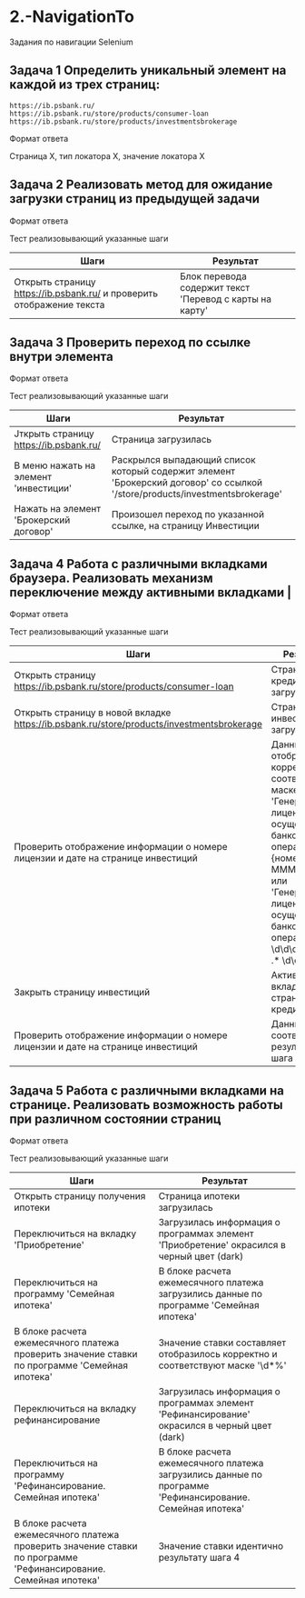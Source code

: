 # 2.-NavigationTo
Задания по навигации Selenium

## Задача 1 Определить уникальный элемент на каждой из трех страниц:
    https://ib.psbank.ru/
    https://ib.psbank.ru/store/products/consumer-loan
    https://ib.psbank.ru/store/products/investmentsbrokerage
  
  Формат ответа
  
  Страница Х, тип локатора Х, значение локатора Х
  
## Задача 2 Реализовать метод для ожидание загрузки страниц из предыдущей задачи
 
  Формат ответа 
  
  Тест реализовывающий указанные шаги
  
  |Шаги                                                                     | Результат                                              |
  |-------------------------------------------------------------------------|--------------------------------------------------------|
  | Открыть страницу https://ib.psbank.ru/ и проверить отображение текста  | Блок перевода содержит текст 'Перевод с карты на карту'|
    
## Задача 3 Проверить переход по ссылке внутри элемента

  Формат ответа 
  
  Тест реализовывающий указанные шаги
  
   |Шаги                                        | Результат|
   |---------------------------------------------|--------------------------------------------------------|
   |Jткрыть страницу https://ib.psbank.ru/      | Страница загрузилась|
   |В меню нажать на элемент 'инвестиции'       | Раскрылся выпадающий список который содержит элемент 'Брокерский договор' со ссылкой '/store/products/investmentsbrokerage'|
   |Нажать на элемент 'Брокерский договор'      | Произошел переход по указанной ссылке, на страницу Инвестиции |
   
## Задача 4 Работа с различными вкладками браузера. Реализовать механизм переключение между активными вкладками |

  Формат ответа 
  
  Тест реализовывающий указанные шаги
  
   |Шаги                                        | Результат|
   |---------------------------------------------|--------------------------------------------------------|
   |Открыть страницу https://ib.psbank.ru/store/products/consumer-loan                             | Страница кредита загрузилась|
   |Открыть страницу в новой вкладке https://ib.psbank.ru/store/products/investmentsbrokerage   | Страница инвестиций загрузилась|
   |Проверить отображение информации о номере лицензии и дате на странице инвестиций            | Данные отображаются корректно и соответствуют маске 'Генеральная лицензия на осуществление банковских операций № {номер} от {dd MMM yyyy}' или 'Генеральная лицензия на осуществление банковских операций № \d\d\d\d от \d\d .* \d\d\d\d'|
   |Закрыть страницу инвестиций                                                                 | Активной вкладкой стала страница кредита|
   |Проверить отображение информации о номере лицензии и дате на странице инвестиций            | Данные соответствуют результату шага 3|
   
## Задача 5 Работа с различными вкладками на странице. Реализовать возможность работы при различном состоянии страниц

  Формат ответа 
  
  Тест реализовывающий указанные шаги
  
   |Шаги                                        | Результат|
   |---------------------------------------------|--------------------------------------------------------|
   |Открыть страницу получения ипотеки                                                                               | Страница ипотеки загрузилась|
   |Переключиться на вкладку 'Приобретение'                                                                          | Загрузилась информация о программах элемент 'Приобретение' окрасился в черный цвет (dark)|
   |Переключиться на программу 'Семейная ипотека'                                                                    | В блоке расчета ежемесячного платежа загрузились данные по программе 'Семейная ипотека'|
   |В блоке расчета ежемесячного платежа проверить значение ставки по программе 'Семейная ипотека'                   | Значение ставки составляет отобразилось корректно и соответствуют маске '\d*%'|
   |Переключиться на вкладку рефинансирование                                                                        | Загрузилась информация о программах элемент 'Рефинансирование' окрасился в черный цвет (dark)|
   |Переключиться на программу 'Рефинансирование. Семейная ипотека'                                                  | В блоке расчета ежемесячного платежа загрузились данные по программе 'Рефинансирование. Семейная ипотека' |
   |В блоке расчета ежемесячного платежа проверить значение ставки по программе 'Рефинансирование. Семейная ипотека' | Значение ставки идентично результату шага 4|
